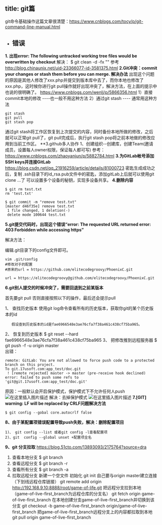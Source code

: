 title: git篇
---
git命令基础操作这篇文章很清楚：https://www.cnblogs.com/tocy/p/git-command-line-manual.html
- ## 错误
**1.  出现error: The following untracked working tree files would be overwritten by checkout** 
解决： $ git clean -d -fx ""
参考   http://blog.chinaunix.net/uid-23366077-id-3581375.html
**2.Git冲突：commit your changes or stash them before you can merge. 解决办法**
出现这个问题的原因是其他人修改了xxx.php并提交到版本库中去了，而你本地也修改了xxx.php，这时候你进行git pull操作就好出现冲突了，解决方法，在上面的提示中也说的很明确了。
https://www.cnblogs.com/wenlj/p/5866356.html
1）直接commit本地的修改 ----也一般不用这种方法
2）通过git stash  ---- 通常用这种方法

	git stash
	git pull
	git stash pop
通过git stash将工作区恢复到上次提交的内容，同时备份本地所做的修改，之后就可以正常git pull了，git pull完成后，执行git stash pop将之前本地做的修改应用到当前工作区。
**3.github多人协作
1、创建组织--创建库，创建Team(邀请成员，设置每人owner权限，保证每人都可写)
参考：https://www.cnblogs.com/zhaoyanjun/p/5882784.html
**3.为GitLab帐号添加SSH keys并连接GitLab**
https://blog.csdn.net/qq_21916259/article/details/81000723
密匙生成成功之后，复制 .ssh目录下的id_rsa.pub文件中的密匙，添加gitLab上后就可以使用git clone ...了
可以设置多个设备的秘钥，实现多设备共享。
**4.删除内容**
```
$ git rm test.txt
rm 'test.txt'

$ git commit -m "remove test.txt"
[master d46f35e] remove test.txt
 1 file changed, 1 deletion(-)
 delete mode 100644 test.txt
```
**5.git提交代码时，出现这个错误“error: The requested URL returned error: 403 Forbidden while accessing https”**

   解决方法：

   编辑.git目录下的config文件即可。

```
vim .git/config
#修改对于的配置
#原来的url = https://github.com/elitecodegroovy/PhoenixC.git
 
url = https://elitecodegroovy@github.com/elitecodegroovy/PhoenixC.git
```
**6.git别人提交的时候冲突了，需要回退到之前某版本**

   首先要git pull 否则直接按照以下的操作，最后还会提示pull

   1、 查找历史版本
       使用git log命令查看所有的历史版本，获取你git的某个历史版本的id

       假设查到历史版本的id是fae6966548e3ae76cfa7f38a461c438cf75ba965。

  2、 恢复到历史版本
        $ git reset --hard fae6966548e3ae76cfa7f38a461c438cf75ba965
  3、 把修改推到远程服务器
           $ git push -f -u origin master  
  出错：
```
remote: GitLab: You are not allowed to force push code to a protected branch on this project.
To git.17usoft.com:app_test/doc.git
 ! [remote rejected] master -> master (pre-receive hook declined)
error: failed to push some refs to 'git@git.17usoft.com:app_test/doc.git'
```
原因：一般默认会开启保护模式，保护模式下不允许任何人push
![在这里插入图片描述](https://img-blog.csdnimg.cn/2019041712030931.png?x-oss-process=image/watermark,type_ZmFuZ3poZW5naGVpdGk,shadow_10,text_aHR0cHM6Ly9ibG9nLmNzZG4ubmV0L3N1cGVyX2NoZW5seQ==,size_16,color_FFFFFF,t_70)
解决：去掉保护模式
![在这里插入图片描述](https://img-blog.csdnimg.cn/20190417120340626.png)
**7.[GIT] warning: LF will be replaced by CRLF问题解决方法**

```
$ git config --gobal core.autocrlf false
```
**8、由于某配置项错误配置导致push失败，解决：删除配置项目**

    1)、 git config --list 或者git config -l查看配置项
    2)、git  config --global unset +配置项全名
  
   **9、git 分支拉取**
   https://blog.51cto.com/13893093/2175764?source=dra
1. 查看本地分支
   $ git branch
2. 查看远程分支
$ git branch -r
3. 查看所有分支
$ git branch -a
4. 拉取远程分支
  新建一个空文件
初始化 git init
自己要与origin master建立连接（下划线远程仓库链接）
git remote add origin http://192.168.9.10:8888/root/game-of-life.git
把远程分支拉到本地（game-of-live-first_branch为远程仓库的分支名）
git fetch origin game-of-live-first_branch
在本地创建分支game-of-live-first_branch并切换到该分支
git checkout -b game-of-live-first_branch origin/game-of-live-first_branch
把game-of-live-first_branch远程分支上的内容都拉取到本地
git pull origin game-of-live-first_branch

